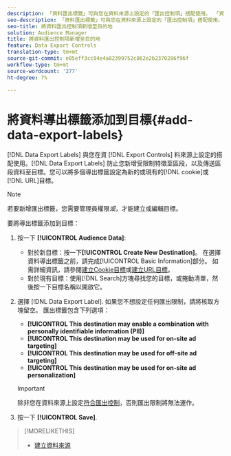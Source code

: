 ```yaml
---
description: 「資料匯出標籤」可與您在資料來源上設定的「匯出控制項」搭配使用。 「資料匯出標籤」可防止您新增受限制特徵至區段，以及傳送區段資料至目標。 您可以將多個匯出標籤設為新或現有的Cookie或URL目標。
seo-description: 「資料匯出標籤」可與您在資料來源上設定的「匯出控制項」搭配使用。 「資料匯出標籤」可防止您新增受限制特徵至區段，以及傳送區段資料至目標。 您可以將多個匯出標籤設為新或現有的Cookie或URL目標。
seo-title: 將資料匯出控制項新增至目的地
solution: Audience Manager
title: 將資料匯出控制項新增至目的地
feature: Data Export Controls
translation-type: tm+mt
source-git-commit: e05eff3cc04e4a82399752c862e2b2370286f96f
workflow-type: tm+mt
source-wordcount: '277'
ht-degree: 7%

---
```




# 將資料導出標籤添加到目標{#add-data-export-labels}

[!DNL Data Export Labels] 與您在資 [!DNL Export Controls] 料來源上設定的搭配使用。[!DNL Data Export Labels] 防止您新增受限制特徵至區段，以及傳送區段資料至目標。您可以將多個導出標籤設定為新的或現有的[!DNL cookie]或[!DNL URL]目標。

>[!NOTE]
>
>若要新增匯出標籤，您需要管理員權限&#x200B;*或*，才能建立或編輯目標。

<!-- t_export_labels.xml -->

要將導出標籤添加到目標：

1. 按一下 **[!UICONTROL Audience Data]**:
   * 對於新目標：按一下&#x200B;**[!UICONTROL Create New Destination]**。 在選擇資料導出標籤之前，請完成[!UICONTROL Basic Information]部分。 如需詳細資訊，請參閱[建立Cookie目標](../../features/destinations/create-cookie-destination.md)或[建立URL目標](../../features/destinations/create-url-destination.md)。
   * 對於現有目標：使用[!DNL Search]方塊尋找您的目標，或捲動清單，然後按一下目標名稱以開啟它。
1. 選擇 [!DNL Data Export Label]. 如果您不想設定任何匯出限制，請將核取方塊留空。 匯出標籤包含下列選項：
   * **[!UICONTROL This destination may enable a combination with personally identifiable information (PII)]**
   * **[!UICONTROL This destination may be used for on-site ad targeting]**
   * **[!UICONTROL This destination may be used for off-site ad targeting]**
   * **[!UICONTROL This destination may be used for on-site ad personalization]**

   >[!IMPORTANT]
   >
   >除非您在資料來源上設定[符合匯出控制](../../features/data-export-controls.md)，否則匯出限制將無法運作。
1. 按一下 **[!UICONTROL Save]**.

>[!MORELIKETHIS]
>
>* [建立資料來源](../../features/manage-datasources.md#create-data-source)